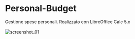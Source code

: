 # Personal-Budget
Gestione spese personali. Realizzato con LibreOffice Calc 5.x
<br>
<br>
![screenshot_01](https://cloud.githubusercontent.com/assets/19865310/19020697/8b16879c-88b0-11e6-8894-d1cd2477c6d6.PNG)
